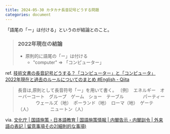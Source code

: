 ```yaml
---
title: 2024-05-30 カタカナ長音記号どうする問題
categories: document
---
```


「語尾の「ー」は付ける」というのが結論とのこと。

> ### 2022年現在の結論
> - 原則的に語尾の「ー」は付ける
>   - "computer" => 「コンピューター」

ref. [技術文書の長音記号どうする？「コンピューター」と「コンピュータ」2022年現在と過去のルールについてのまとめ #English - Qiita](https://qiita.com/usagi/items/9ada9a58a43af6ae74e8)

> 長音は,原則として長音符号「ー」を用いて書く。
> 〔例〕　エネルギー　オーバーコート　グループ　ゲーム　ショー　テーブル
> 　　　　パーティー
> 　　　　ウェールズ（地）　ポーランド（地）　ローマ（地）　ゲーテ（人）
> 　　　　ニュートン（人）

via. [文化庁 \| 国語施策・日本語教育 \| 国語施策情報 \| 内閣告示・内閣訓令 \| 外来語の表記 \| 留意事項その2(細則的な事項)](https://www.bunka.go.jp/kokugo_nihongo/sisaku/joho/joho/kijun/naikaku/gairai/honbun06.html)
